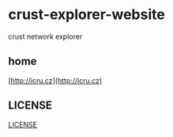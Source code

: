# crust-explorer-website

crust network explorer

## home

[http://icru.cz](http://icru.cz)

## LICENSE

[LICENSE](./LICENSE)
